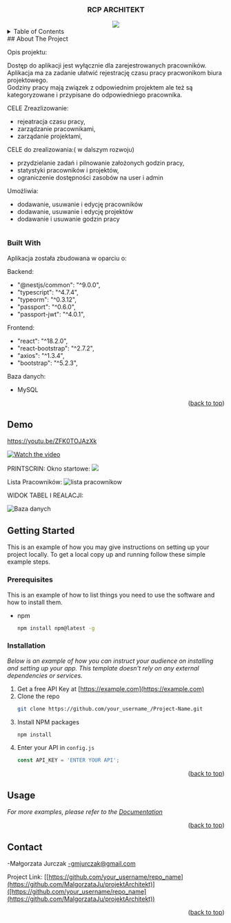 
 <h3 align="center">RCP ARCHITEKT</h3>
 <div align="center" ><img  src="https://user-images.githubusercontent.com/41152177/231270014-b6cbfdc3-9281-4721-bb3d-3d2a0f20cc53.jpg"/></div>

<!-- TABLE OF CONTENTS -->
<details>
  <summary>Table of Contents</summary>
  <ol>
    <li>
      <a href="#about-the-project">About The Project</a>
      <ul>
        <li><a href="#built-with">Built With</a></li>
      </ul>
    </li>
    <li>
      <a href="#getting-started">Getting Started</a>
      <ul>
        <li><a href="#prerequisites">Prerequisites</a></li>
        <li><a href="#installation">Installation</a></li>
      </ul>
    </li>
    <li><a href="#usage">Usage</a></li>
    <li><a href="#roadmap">Roadmap</a></li>
    <li><a href="#contributing">Contributing</a></li>
    <li><a href="#license">License</a></li>
    <li><a href="#contact">Contact</a></li>
    <li><a href="#acknowledgments">Acknowledgments</a></li>
  </ol>
</details>
<!-- ABOUT THE PROJECT -->
## About The Project

Opis projektu:
 
Dostęp do aplikacji jest wyłącznie dla zarejestrowanych pracowników.
Aplikacja ma za zadanie ułatwić rejestrację czasu pracy pracwonikom biura projektowego.  
Godziny pracy mają związek z odpowiednim projektem ale też są kategoryzowane i przypisane do odpowiedniego pracownika.

CELE Zreazlizowanie: 
  - rejeatracja czasu pracy,
  - zarządzanie pracownikami,
  - zarządanie projektami,
  
CELE do zrealizowania:( w dalszym rozwoju) 
  - przydzielanie zadań i pilnowanie założonych godzin pracy,
  - statystyki pracowników i projektów,
  - ograniczenie dostępności zasobów na user i admin


Umożliwia:
- dodawanie, usuwanie i edycję pracowników
- dodawanie, usuwanie i edycję projektów
- dodawanie i usuwanie godzin pracy


<img href= "[https://user-images.githubusercontent.com/41152177/230640791-853ad331-54e0-4333-9fe1-36f07ac25411.pn](https://user-images.githubusercontent.com/41152177/230631870-780a95be-418f-461f-aae7-f9b15b848817.png)g"/>


### Built With

Aplikacja została zbudowana w oparciu o:

Backend:
- "@nestjs/common": "^9.0.0",
- "typescript": "^4.7.4",
- "typeorm": "^0.3.12",
- "passport": "^0.6.0",
- "passport-jwt": "^4.0.1",

Frontend:
- "react": "^18.2.0",
- "react-bootstrap": "^2.7.2",
- "axios": "^1.3.4",
- "bootstrap": "^5.2.3",

Baza danych:
- MySQL 
 
  
<p align="right">(<a href="#readme-top">back to top</a>)</p>


## Demo

https://youtu.be/ZFK0TOJAzXk


[![Watch the video](https://img.youtube.com/viZFK0TOJAzXk/maxresdefault.jpg)](https://youtu.be/ZFK0TOJAzXk)


PRINTSCRIN:
Okno startowe:
<img src = "https://user-images.githubusercontent.com/41152177/231267953-4f9c9a31-c1e3-4ae4-a4b9-0e33836a7ff4.jpg"/>

Lista Pracowników:
![lista pracownikow](https://user-images.githubusercontent.com/41152177/231268392-c3f5e82b-5e97-4b44-bc61-6d4894bb01b1.jpg)

WIDOK TABEL I REALACJI: 

![Baza danych](https://user-images.githubusercontent.com/41152177/231252712-8b3aa105-518c-4096-803f-e0b04b9117f1.png)

<!-- GETTING STARTED -->
## Getting Started

This is an example of how you may give instructions on setting up your project locally.
To get a local copy up and running follow these simple example steps.

### Prerequisites

This is an example of how to list things you need to use the software and how to install them.
* npm
  ```sh
  npm install npm@latest -g
  ```

### Installation

_Below is an example of how you can instruct your audience on installing and setting up your app. This template doesn't rely on any external dependencies or services._

1. Get a free API Key at [https://example.com](https://example.com)
2. Clone the repo
   ```sh
   git clone https://github.com/your_username_/Project-Name.git
   ```
3. Install NPM packages
   ```sh
   npm install
   ```
4. Enter your API in `config.js`
   ```js
   const API_KEY = 'ENTER YOUR API';
   ```

<p align="right">(<a href="#readme-top">back to top</a>)</p>



<!-- USAGE EXAMPLES -->
## Usage




_For more examples, please refer to the [Documentation](https://example.com)_

<p align="right">(<a href="#readme-top">back to top</a>)</p>



<!-- CONTACT -->
## Contact

-Małgorzata Jurczak -gmjurczak@gmail.com

Project Link: [[https://github.com/your_username/repo_name](https://github.com/MalgorzataJu/projektArchitekt)]([https://github.com/your_username/repo_name](https://github.com/MalgorzataJu/projektArchitekt))

<p align="right">(<a href="#readme-top">back to top</a>)</p>

